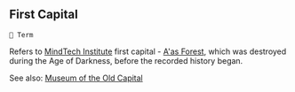 ## First Capital

`📑 Term`

Refers to [MindTech Institute](<https://zeithalt.github.io/r/mindtech_institute.html>) first capital - [A'as Forest](<https://zeithalt.github.io/r/aas_forest.html>), which was destroyed during the Age of Darkness, before the recorded history began.

See also: [Museum of the Old Capital](<https://zeithalt.github.io/r/museum_of_old_capital.html>)

<!---
keywords:  mt, aas
aliases: 
-->